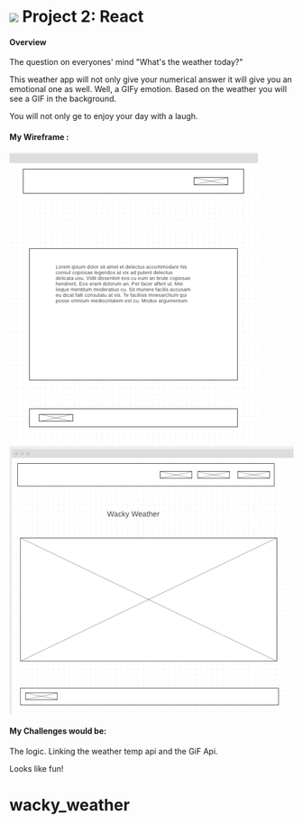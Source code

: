 # ![](https://media.giphy.com/media/26BGDQxDCZDFHW5Ne/giphy.gif) Project 2: React
#### Overview

The question on everyones' mind "What's the weather today?" 

This weather app will not only give your numerical answer it will give you an emotional one as well. Well, a GIFy emotion. Based on the weather you will see a GIF in the background. 

You will not only ge to enjoy your day with a laugh.



#### My Wireframe :

![Wireframe](WireFrame_Home.png)
![Wireframe](WireFrame_2ndpage.png)

#### My Challenges would be:
The logic. Linking the weather temp api and the GiF Api. 

Looks like fun!
# wacky_weather

